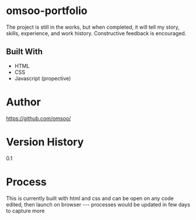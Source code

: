 # omsoo-portfolio

The project is still in the works, but when completed, it will tell my story, skills, experience, and work history. Constructive feedback is encouraged.

## Built With

- HTML
- CSS
- Javascript (propective)

# Author

https://github.com/omsoo/

# Version History

0.1

# Process

This is currently built with html and css and can be open on any code edited, then launch on browser
--- processes would be updated in few days to capture more

